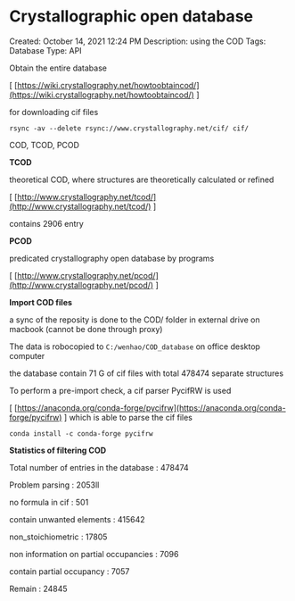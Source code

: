 # Crystallographic open database

Created: October 14, 2021 12:24 PM
Description: using the COD
Tags: Database
Type: API

Obtain the entire database

[ [https://wiki.crystallography.net/howtoobtaincod/](https://wiki.crystallography.net/howtoobtaincod/) ]

for downloading cif files

`rsync -av --delete rsync://www.crystallography.net/cif/ cif/`

COD, TCOD, PCOD

**TCOD**

theoretical COD, where structures are theoretically calculated or refined

[ [http://www.crystallography.net/tcod/](http://www.crystallography.net/tcod/) ]

contains 2906 entry

**PCOD**

predicated crystallography open database by programs

[ [http://www.crystallography.net/pcod/](http://www.crystallography.net/pcod/) ]

**Import COD files**

a sync of the reposity is done to the COD/ folder in external drive on macbook (cannot be done through proxy)

The data is robocopied to `C:/wenhao/COD_database` on office desktop computer

the database contain 71 G of cif files with total 478474 separate structures

To perform a pre-import check, a cif parser PycifRW is used

[ [https://anaconda.org/conda-forge/pycifrw](https://anaconda.org/conda-forge/pycifrw) ] which is able to parse the cif files

`conda install -c conda-forge pycifrw`

**Statistics of filtering COD**

Total number of entries in the database : 478474

Problem parsing : 2053ll

no formula in cif : 501

contain unwanted elements : 415642

non_stoichiometric : 17805

non information on partial occupancies : 7096

contain partial occupancy : 7057

Remain : 24845